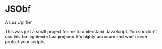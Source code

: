 # JSObf
A Lua Uglifier

This was just a small project for me to understand JavaScript.
You shouldn't use this for legitimate Lua projects, it's highly unsecure and won't even protect your scripts.

